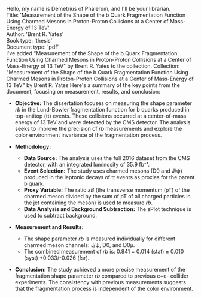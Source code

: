 Hello, my name is Demetrius of Phalerum, and I'll be your librarian.<br>
    Title: 'Measurement of the Shape of the b Quark Fragmentation Function Using Charmed Mesons in Proton-Proton Collisions at a Center of Mass-Energy of 13 TeV'<br>
    Author: 'Brent R. Yates'<br>
    Book type: 'thesis'<br>
    Document type: 'pdf'<br>
I've added "Measurement of the Shape of the b Quark Fragmentation Function Using Charmed Mesons in Proton-Proton Collisions at a Center of Mass-Energy of 13 TeV" by Brent R. Yates to the collection.
Collection:
        "Measurement of the Shape of the b Quark Fragmentation Function Using Charmed Mesons in Proton-Proton Collisions at a Center of Mass-Energy of 13 TeV" by Brent R. Yates
Here's a summary of the key points from the document, focusing on measurement, results, and conclusion:

*   **Objective:** The dissertation focuses on measuring the shape parameter *rb* in the Lund-Bowler fragmentation function for b quarks produced in top-antitop (tt) events. These collisions occurred at a center-of-mass energy of 13 TeV and were detected by the CMS detector. The 
analysis seeks to improve the precision of *rb* measurements and explore the color environment invariance of the fragmentation process.

*   **Methodology:**

    *   **Data Source:** The analysis uses the full 2016 dataset from the CMS detector, with an integrated luminosity of 35.9 fb⁻¹.
    *   **Event Selection:** The study uses charmed mesons (D0 and J/ψ) produced in the leptonic decays of tt events as proxies for the parent b quark.
    *   **Proxy Variable:** The ratio *xB* (the transverse momentum (pT) of the charmed meson divided by the sum of pT of all charged particles in the jet containing the meson) is used to measure *rb*.
    *   **Data Analysis and Background Subtraction:** The sPlot technique is used to subtract background.

*   **Measurement and Results:**

    *   The shape parameter *rb* is measured individually for different charmed meson channels: J/ψ, D0, and D0µ.
    *   The combined measurement of *rb* is: 0.841 ± 0.014 (stat) ± 0.010 (syst) +0.033/-0.026 (fsr).

*   **Conclusion:** The study achieved a more precise measurement of the fragmentation shape parameter *rb* compared to previous e+e- collider experiments. The consistency with previous measurements suggests that the fragmentation process is independent of the color environment. 
